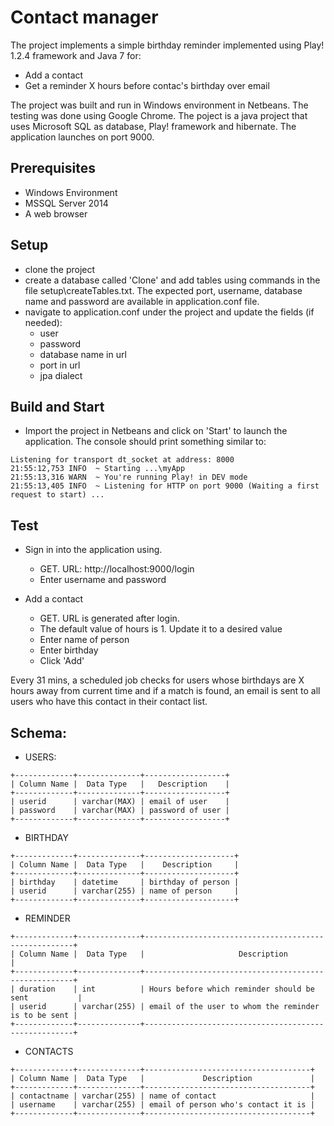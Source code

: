 # Contact manager
The project implements a simple birthday reminder implemented using Play! 1.2.4 framework and Java 7 for:
  - Add a contact
  - Get a reminder X hours before contac's birthday over email



The project was built and run in Windows environment in Netbeans. The testing was done using Google Chrome. The poject is a java project that uses Microsoft SQL as database, Play! framework and hibernate. The application launches on port 9000.

## Prerequisites
- Windows Environment
- MSSQL Server 2014
- A web browser

## Setup
- clone the project
- create a database called 'Clone' and add tables using commands in the file setup\createTables.txt. The expected port, username, database name and password are available in application.conf file.
- navigate to application.conf under the project and update the fields (if needed):
  - user
  - password
  - database name in url
  - port in url
  - jpa dialect
  
## Build and Start
- Import the project in Netbeans and click on 'Start' to launch the application. The console should print something similar to:
```
Listening for transport dt_socket at address: 8000
21:55:12,753 INFO  ~ Starting ...\myApp
21:55:13,316 WARN  ~ You're running Play! in DEV mode
21:55:13,405 INFO  ~ Listening for HTTP on port 9000 (Waiting a first request to start) ...

```

## Test
- Sign in into the application using.
  - GET. URL: http://localhost:9000/login
  - Enter username and password
 
- Add a contact
  - GET. URL is generated after login.
  - The default value of hours is 1. Update it to a desired value
  - Enter name of person
  - Enter birthday
  - Click 'Add'
  
Every 31 mins, a scheduled job checks for users whose birthdays are X hours away from current time and if a match is found, an email is sent to all users who have this contact in their contact list.

## Schema:
- USERS:
```
+-------------+--------------+------------------+
| Column Name |  Data Type   |   Description    |
+-------------+--------------+------------------+
| userid      | varchar(MAX) | email of user    |
| password    | varchar(MAX) | password of user |
+-------------+--------------+------------------+
```
- BIRTHDAY
```
+-------------+--------------+--------------------+
| Column Name |  Data Type   |    Description     |
+-------------+--------------+--------------------+
| birthday    | datetime     | birthday of person |
| userid      | varchar(255) | name of person     |
+-------------+--------------+--------------------+
```
- REMINDER
```
+-------------+--------------+------------------------------------------------------+
| Column Name |  Data Type   |                     Description                      |
+-------------+--------------+------------------------------------------------------+
| duration    | int          | Hours before which reminder should be sent           |
| userid      | varchar(255) | email of the user to whom the reminder is to be sent |
+-------------+--------------+------------------------------------------------------+
```
- CONTACTS
```
+-------------+--------------+-------------------------------------+
| Column Name |  Data Type   |             Description             |
+-------------+--------------+-------------------------------------+
| contactname | varchar(255) | name of contact                     |
| username    | varchar(255) | email of person who's contact it is |
+-------------+--------------+-------------------------------------+
```
